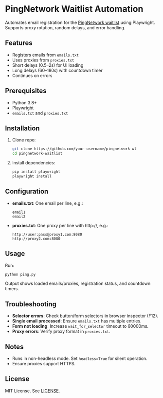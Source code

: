 # PingNetwork Waitlist Automation

Automates email registration for the [PingNetwork waitlist](https://pingnetwork.io/#waitlist) using Playwright. Supports proxy rotation, random delays, and error handling.

## Features
- Registers emails from `emails.txt`
- Uses proxies from `proxies.txt`
- Short delays (0.5–2s) for UI loading
- Long delays (60–180s) with countdown timer
- Continues on errors

## Prerequisites
- Python 3.8+
- Playwright
- `emails.txt` and `proxies.txt`

## Installation
1. Clone repo:
   ```bash
   git clone https://github.com/your-username/pingnetwork-wl
   cd pingnetwork-waitlist
   ```
2. Install dependencies:
   ```bash
   pip install playwright
   playwright install
   ```

## Configuration
- **emails.txt**: One email per line, e.g.:
  ```
  email1
  email2
  ```
- **proxies.txt**: One proxy per line with http://, e.g.:
  ```
  http://user:pass@proxy1.com:8080
  http://proxy2.com:8080
  ```

## Usage
Run:
```bash
python ping.py
```
Output shows loaded emails/proxies, registration status, and countdown timers.

## Troubleshooting
- **Selector errors**: Check button/form selectors in browser inspector (F12).
- **Single email processed**: Ensure `emails.txt` has multiple entries.
- **Form not loading**: Increase `wait_for_selector` timeout to 60000ms.
- **Proxy errors**: Verify proxy format in `proxies.txt`.

## Notes
- Runs in non-headless mode. Set `headless=True` for silent operation.
- Ensure proxies support HTTPS.

## License
MIT License. See [LICENSE](LICENSE).

